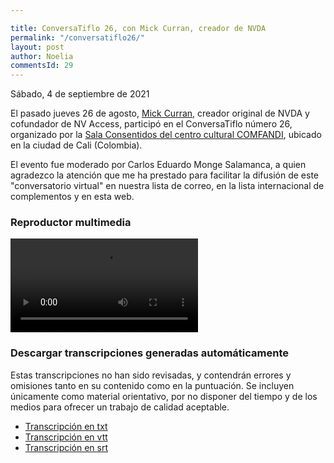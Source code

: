 ```yaml
---

title: ConversaTiflo 26, con Mick Curran, creador de NVDA
permalink: "/conversatiflo26/"
layout: post
author: Noelia
commentsId: 29
---
```



<footer>Sábado, 4 de septiembre de 2021</footer>

El pasado jueves 26 de agosto, [Mick Curran](https://github.com/michaelDCurran), creador original de NVDA y cofundador de NV Access, participó en el ConversaTiflo número 26, organizado por la [Sala Consentidos del centro cultural COMFANDI](https://www.comfandi.com.co/personas/cultura/sala-consentidos), ubicado en la ciudad de Cali (Colombia).

El evento fue moderado por Carlos Eduardo Monge Salamanca, a quien agradezco la atención que me ha prestado para facilitar la difusión de este "conversatorio virtual" en nuestra lista de correo, en la lista internacional de complementos y en esta web.

<div id="wraper">
<div id="ableplayer">
<h3>Reproductor multimedia</h3>
<video id="video1" data-able-player preload="metadata" data-heading-level="0" data-lyrics-mode data-transcript-title="Transcripción" data-skin="2020" playsinline data-youtube-id="mTgfMpY-fpU" data-description-audible="false" 
data-transcript-div="transcript"
<track kind="captions" src="https://nvdaes.github.io/linkedFiles/conversatiflo26.vtt" srclang="es" label="ponentes"/>
>
<a href"https://www.youtube.com/embed/mTgfMpY-fpU"

</video>
<!-- Dependencies -->
<script src="//ajax.googleapis.com/ajax/libs/jquery/3.2.1/jquery.min.js"></script>
<script src="../../ableplayer/thirdparty/js.cookie.js"></script>

<!-- CSS -->
<link rel="stylesheet" href="../../ableplayer/build/ableplayer.min.css" type="text/css"/>

<!-- JavaScript -->
<script src="../../ableplayer/build/ableplayer.min.js"></script>
</div>
<div id="transcript"></div>
<div id="descargas">
<h3>Descargar transcripciones generadas automáticamente</h3>
<p>Estas transcripciones no han sido revisadas, y contendrán errores y omisiones tanto en su contenido como en la puntuación. Se incluyen únicamente como material orientativo, por no disponer del tiempo y de los medios para ofrecer un trabajo de calidad aceptable.</p>
<ul>
<li><a download title="txt" href="https://nvdaes.github.io/linkedFiles/conversatiflo26.txt">Transcripción en txt</a></li>
<li><a download title="vtt" href="https://nvdaes.github.io/linkedFiles/conversatiflo26.vtt">Transcripción en vtt</a></li>
<li><a download title="srt" href="https://nvdaes.github.io/linkedFiles/conversatiflo26.srt">Transcripción en srt</a></li>
</ul>
</div>
</div>
